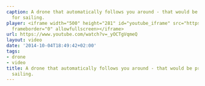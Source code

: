 ```yaml
---
caption: A drone that automatically follows you around - that would be pretty cool
  for sailing.
player: <iframe width="500" height="281" id="youtube_iframe" src="https://www.youtube.com/embed/_yOCTgVqmeQ?feature=oembed&amp;enablejsapi=1&amp;origin=https://safe.txmblr.com&amp;wmode=opaque"
  frameborder="0" allowfullscreen></iframe>
url: https://www.youtube.com/watch?v=_yOCTgVqmeQ
layout: video
date: '2014-10-04T18:49:42+02:00'
tags:
- drone
- video
title: A drone that automatically follows you around - that would be pretty cool for
  sailing.
---
```

